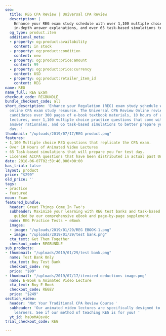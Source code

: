 ```yaml
---
seo:
  title: REG CPA Review | Universal CPA Review
  description: |
    Enhance your REG exam study schedule with over 1,100 multiple choice questions,
    in-depth answer explanations, and over 65 task-based simulations to prepare you for test day.
  og_type: product.item
  additional_meta:
  - property: og:product:availability
    content: in stock
  - property: og:product:condition
    content: new
  - property: og:product:price:amount
    content: 99
  - property: og:product:price:currency
    content: USD
  - property: og:product:retailer_item_id
    content: REG
name: REG
name_full: REG Exam
checkout_code: REGBUNDLE
bundle_checkout_code: all
short_description: 'Enhance your Regulation (REG) exam study schedule with the best
  online CPA exam study resource. The Universal CPA Review Online review course offers
  candidates over 300 pages of e-book textbook materials, 10 hours of animated video
  lectures, over 1,100 multiple choice practice questions that come with detailed
  answer rationales, and 65 task-based simulations to better prepare you for test
  day. '
thumbnail: "/uploads/2019/07/17/REG product.png"
features:
- 1,100 Multiple choice REG questions that replicate the CPA exam.
- Over 10 Hours of Animated Video Lectures
- 65 Task-based simulations that will prepare you for test day.
- Licensed AICPA questions that have been distributed in actual past Uniform CPA Exams.
date: 2018-06-07T02:59:40.000+00:00
has_trial: false
layout: product
price: "$299"
old_price: ''
tags:
- practice
- featured
noun: Exam
featured_bundle:
  header: Great Things Come In Two's
  subheader: Maximize your learning with REG test banks and task-based simulations,
    guided by our comprehensive eBook and page-by-page supplement.
  name: REG Practice Tests + eBook
  images:
  - image: "/uploads/2019/01/29/REG EBOOK-1.png"
  - image: "/uploads/2019/01/29/test bank.png"
  cta_text: Get Them Together
  checkout_code: REGBUNDLE
sub_products:
- thumbnail: "/uploads/2019/01/29/test bank.png"
  name: Test Bank Only
  cta_text: Buy Test Bank
  checkout_code: reg
  price: "$99"
- thumbnail: "/uploads/2019/07/17/itemized deductions image.png"
  name: E-Book & Animated Video Lecture
  cta_text: Buy E-Book
  checkout_code: REGEV
  price: "$249"
section_video:
  header: 'Not Your Traditional CPA Review Course '
  subheader: 'Our animated video lectures are specifically designed to help visual
    learners. See if our method of teaching REG is for you! '
  yt_id: haOoMA8sv8c
trial_checkout_code: REG

---
```

